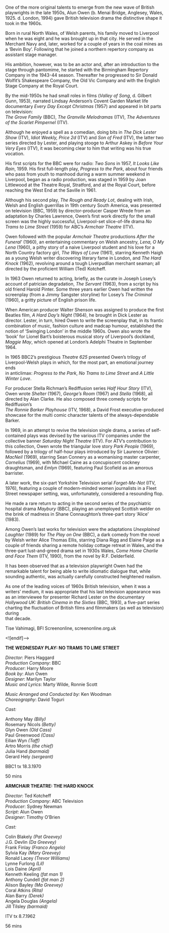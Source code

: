 

One of the more original talents to emerge from the new wave of British playwrights in the late 1950s, Alun Owen (b. Menai Bridge, Anglesey, Wales, 1925. d. London, 1994) gave British television drama the distinctive shape it took in the 1960s.

Born in rural North Wales, of Welsh parents, his family moved to Liverpool when he was eight and he was brought up in that city. He served in the Merchant Navy and, later, worked for a couple of years in the coal mines as a ‘Bevin Boy’. Following that he joined a northern repertory company as assistant stage manager.

His ambition, however, was to be an actor and, after an introduction to the stage through pantomime, he started with the Birmingham Repertory Company in the 1943-44 season. Thereafter he progressed to Sir Donald Wolfit’s Shakespeare Company, the Old Vic Company and with the English Stage Company at the Royal Court.

By the mid-1950s he had small roles in films (_Valley of Song_, d. Gilbert Gunn, 1953), narrated Lindsay Anderson’s Covent Garden Market life documentary _Every Day Except Christmas_ (1957) and appeared in bit parts on television:  
_The Grove Family_ (BBC), _The Granville Melodramas_ (ITV), _The Adventures of the Scarlet Pimpernel_ (ITV).

Although he enjoyed a spell as a comedian, doing bits in _The Dick Lester Show_ (ITV), _Idiot Weekly, Price 2d_ (ITV) and _Son of Fred_ (ITV), the latter two series directed by Lester, and playing stooge to Arthur Askey in _Before Your Very Eyes_ (ITV), it was becoming clear to him that writing was his true vocation.

His first scripts for the BBC were for radio: _Two Sons_ in 1957, _It Looks Like Rain_, 1959. His first full-length play, _Progress to the Park_, about four friends who pass from youth to manhood during a warm summer weekend in Liverpool, began as a radio production, was staged in 1959 by Joan Littlewood at the Theatre Royal, Stratford, and at the Royal Court, before reaching the West End at the Saville in 1961.

Although his second play, _The Rough and Ready Lot_, dealing with Irish, Welsh and English guerrillas in 19th century South America, was presented on television (BBC, 1959) by director-producer Casper Wrede from an adaptation by Charles Lawrence, Owen’s first work directly for the small screen was the highly successful, Liverpool-set slice-of-life drama _No Trams to Lime Street_ (1959) for ABC’s _Armchair Theatre_ (ITV).

Owen followed with the popular _Armchair Theatre_ productions _After the Funeral_’ (1960), an entertaining commentary on Welsh ancestry, _Lena, O My Lena_ (1960), a pithy story of a naive Liverpool student and his love for a North Country factory girl, _The Ways of Love_ (1961), starring Kenneth Haigh as a young Welsh writer discovering literary fame in London, and _The Hard Knock_ (1962), revolving around a tough Liverpudlian merchant seaman; all directed by the proficient William (Ted) Kotcheff.

In 1963 Owen returned to acting, briefly, as the curate in Joseph Losey’s account of patrician degradation, _The Servant_ (1963), from a script by his old friend Harold Pinter. Some three years earlier Owen had written the screenplay (from a Jimmy Sangster storyline) for Losey’s _The Criminal_ (1960), a gritty picture of English prison life.

When American producer Walter Shenson was assigned to produce the first Beatles film, _A Hard Day’s Night_ (1964), he brought in Dick Lester as director. Lester, in turn, hired Owen to write the screenplay that, in its frantic combination of music, fashion culture and madcap humour, established the notion of ‘Swinging London’ in the middle 1960s. Owen also wrote the ‘book’ for Lionel Bart’s boisterous musical story of Liverpool’s dockland, _Maggie May_, which opened at London’s Adelphi Theatre in September 1964.

In 1965 BBC2’s prestigious _Theatre 625_ presented Owen’s trilogy of  
Liverpool-Welsh plays in which, for the most part, an emotional journey ends  
in anticlimax: _Progress to the Park_, _No Trams to Lime Street_ and _A Little  
Winter Love_.

For producer Stella Richman’s Rediffusion series _Half Hour Story_ (ITV), Owen wrote _Shelter_ (1967), _George’s Room_ (1967) and _Stella_ (1968), all directed by Alan Clarke. He also composed three comedy scripts for Rediffusion’s  
_The Ronnie Barker Playhouse_ (ITV, 1968), a David Frost executive-produced showcase for the multi comic character talents of the always-dependable Barker.

In 1969, in an attempt to revive the television single drama, a series of self-contained plays was devised by the various ITV companies under the collective banner _Saturday Night Theatre_ (ITV). For ATV’s contribution to this collection, Owen wrote the triangular love story _Park People_ (1969), followed by a trilogy of half-hour plays introduced by Sir Laurence Olivier: _MacNeil_ (1969), starring Sean Connery as a womanising master carpenter, _Cornelius_ (1969), with Michael Caine as a concupiscent cockney draughtsman, and _Emlyn_ (1969), featuring Paul Scofield as an amorous barrister.

A later work, the six-part Yorkshire Television serial _Forget-Me-Not_ (ITV, 1976), featuring a couple of modern-minded women journalists in a Fleet Street newspaper setting, was, unfortunately, considered a resounding flop.

He made a rare return to acting in the second series of the psychiatric hospital drama _Maybury_ (BBC), playing an unemployed Scottish welder on the brink of madness in Shane Connaughton’s three-part story ‘Alice’ (1983).

Among Owen’s last works for television were the adaptations _Unexplained Laughter_ (1989) for _The Play on One_ (BBC), a dark comedy from the novel by Welsh writer Alice Thomas Ellis, starring Diana Rigg and Elaine Paige as a couple of friends sharing a remote holiday cottage retreat in Wales, and the three-part lust-and-greed drama set in 1930s Wales, _Come Home Charlie and Face Them_ (ITV, 1990), from the novel by R.F. Delderfield.

It has been observed that as a television playwright Owen had the remarkable talent for being able to write idiomatic dialogue that, while sounding authentic, was actually carefully constructed heightened realism.

As one of the leading voices of 1960s British television, when it was a writers’ medium, it was appropriate that his last television appearance was as an interviewee for presenter Richard Lester on the documentary _Hollywood UK: British Cinema in the Sixties_ (BBC, 1993), a five-part series charting the fluctuation of British films and filmmakers (as well as television) during  
that decade.

Tise Vahimagi, BFI Screenonline, screenonline.org.uk

<![endif]-->

**THE WEDNESDAY PLAY: NO TRAMS TO LIME STREET**

_Director_: Piers Haggard  
_Production Company_: BBC  
_Producer_: Harry Moore  
_Book by_: Alun Owen  
_Designer_: Marilyn Taylor  
_Music and Lyrics_: Marty Wilde, Ronnie Scott

_Music Arranged and Conducted by:_ Ken Woodman  
_Choreography_: David Toguri

_Cast:_

Anthony May _(Billy)_  
Rosemary Nicols _(Betty)_  
Glyn Owen _(Old Cass)_  
Paul Greenwood _(Cass)_  
Eilian Wyn _(Taff)_  
Artro Morris _(the chief)_  
Julia Hand _(barmaid)_  
Gerard Hely _(sergeant)_

BBC1 tx 18.3.1970

50 mins

**ARMCHAIR THEATRE: THE HARD KNOCK**

_Director_: Ted Kotcheff  
_Production Company_: ABC Television  
_Producer_: Sydney Newman  
_Script_: Alun Owen  
_Designer_: Timothy O’Brien

_Cast:_

Colin Blakely _(Pat Greevey)_  
J.G. Devlin _(Da Greevey)_  
Frank Finlay _(Franco Angelo)_  
Sylvia Kay _(Mary Greevey)_  
Ronald Lacey _(Trevor Williams)_  
Lynne Furlong _(Lil)_  
Lois Daine _(April)_  
Kenneth Keeling _(fat man 1)_  
Anthony Cundell _(fat man 2)_  
Alison Bayley _(Ma Greevey)_  
Coral Atkins _(Rita)_  
Alan Barry _(Derek)_  
Angela Douglas _(Angela)_  
Jill Tilsley _(barmaid)_

ITV tx 8.7.1962

56 mins
<!--stackedit_data:
eyJoaXN0b3J5IjpbMTU0MzQ2NzUwNV19
-->